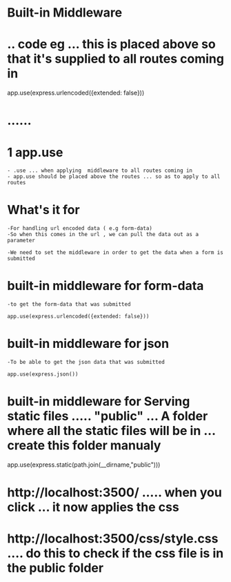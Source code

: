#  Built-in  Middleware 
# .. code  eg ... this is placed above so that it's supplied to all routes coming in 
app.use(express.urlencoded({extended: false}))
# ......

# 1 app.use 
    - .use ... when applying  middleware to all routes coming in 
    - app.use should be placed above the routes ... so as to apply to all routes 

# What's it for 
    -For handling url encoded data ( e.g form-data)
    -So when this comes in the url , we can pull the data out as a parameter 

    -We need to set the middleware in order to get the data when a form is submitted 

# built-in middleware for form-data
    -to get the form-data that was submitted 

    app.use(express.urlencoded({extended: false}))

# built-in middleware for json
    -To be able to get the json data that was submitted 

    app.use(express.json())

# built-in middleware for Serving static files  .....  "public"  ... A folder where all the static files will be in ... create this folder manualy
app.use(express.static(path.join(__dirname,"public")))





# http://localhost:3500/ ..... when you click ... it now applies the css 

# http://localhost:3500/css/style.css  .... do this to check if the css file is in the public folder 






